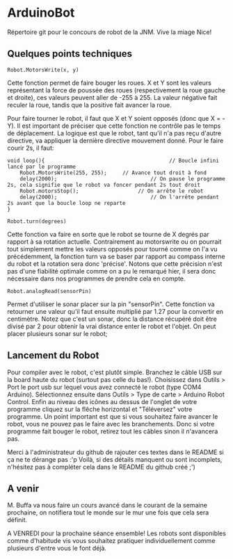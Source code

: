 ArduinoBot
============
Répertoire git pour le concours de robot de la JNM.  Vive la miage Nice! 

Quelques points techniques
--------------------------

```
Robot.MotorsWrite(x, y)
```

Cette fonction permet de faire bouger les roues. X et Y sont les valeurs représentant la force de poussée des roues (respectivement la roue gauche et droite), ces valeurs peuvent aller de -255 à 255. La valeur négative fait reculer la roue, tandis que la positive fait avancer la roue. 

Pour faire tourner le robot, il faut que X et Y soient opposés (donc que X = -Y). 
Il est important de préciser que cette fonction ne contrôle pas le temps de déplacement. La logique est que le robot, tant qu'il n'a pas reçu d'autre directive, va appliquer la dernière directive mouvement donné. Pour le faire courir 2s, il faut:

```
void loop(){                                        // Boucle infini lancé par le programme
	Robot.MotorsWrite(255, 255);     // Avance tout droit à fond
	delay(2000);                              // On pause le programme 2s, cela signifie que le robot va foncer pendant 2s tout droit
	Robot.motorsStop();                   // On arrête le robot
	delay(2000);                              // On l'arrête pendant 2s avant que la boucle loop ne reparte
}
```

```
Robot.turn(degrees)
```		

Cette fonction va faire en sorte que le robot se tourne de X degrés par rapport à sa rotation actuelle. Contrairement au motorswrite ou on pourrait tout simplement mettre les valeurs opposés pour tourné comme on l'a vu précédemment, la fonction turn va se baser par rapport au compass interne du robot et la rotation sera donc 'précise'. Notons que cette précision n'est pas d'une fiabilité optimale comme on a pu le remarqué hier, il sera donc nécessaire dans nos programmes de prendre cela en compte.

```
Robot.analogRead(sensorPin)
```		

Permet d'utiliser le sonar placer sur la pin "sensorPin". Cette fonction va retourner une valeur qu'il faut ensuite multiplié par 1.27 pour la convertir en centimètre. Notez que c'est un sonar, donc la distance récupéré doit être divisé par 2 pour obtenir la vrai distance enter le robot et l'objet. 
On peut placer plusieurs sonar sur le robot;

Lancement du Robot
------------------

Pour compiler avec le robot, c'est plutôt simple. Branchez le câble USB sur la board haute du robot (surtout pas celle du bas!). Choisissez dans Outils > Port le port usb sur lequel vous avez connecté le robot (type COM4 Arduino). Sélectionnez ensuite dans Outils > Type de carte > Arduino Robot Control. Enfin au niveau des icônes au dessus de l'onglet de votre programme cliquez sur la flêche horizontal et "Téléversez" votre programme. Un point important est que si vous souhaitez faire avancer le robot, vous ne pouvez pas le faire avec les branchements. Donc si votre programme fait bouger le robot, retirez tout les câbles sinon il n'avancera pas. 

Merci à l'administrateur du github de rajouter ces textes dans le README si ça ne te dérange pas :'p 
Voilà, si des détails manquent ou sont incomplets, n'hésitez pas à compléter cela dans le README du github créé ;') 

A venir
-------
M. Buffa va nous faire un cours avancé dans le courant de la semaine prochaine, on notifiera tout le monde sur le mur une fois que cela sera définit. 

A VENREDI pour la prochaine séance ensemble! Les robots sont disponibles comme d'habitude vis vous souhaitez pratiquer individuellement comme plusieurs d'entre vous le font déjà.

